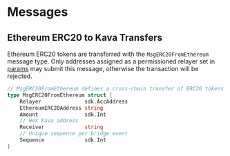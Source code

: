 # Messages

## Ethereum ERC20 to Kava Transfers

Ethereum ERC20 tokens are transferred with the `MsgERC20FromEthereum` message
type. Only addresses assigned as a permissioned relayer set in [params] may
submit this message, otherwise the transaction will be rejected.

```go
// MsgERC20FromEthereum defines a cross-chain transfer of ERC20 tokens from Ethereum
type MsgERC20FromEthereum struct {
    Relayer              sdk.AccAddress
    EthereumERC20Address string
    Amount               sdk.Int
    // Hex Kava address
    Receiver             string
    // Unique sequence per bridge event
    Sequence             sdk.Int
}
```

[params]: 05_params.md
